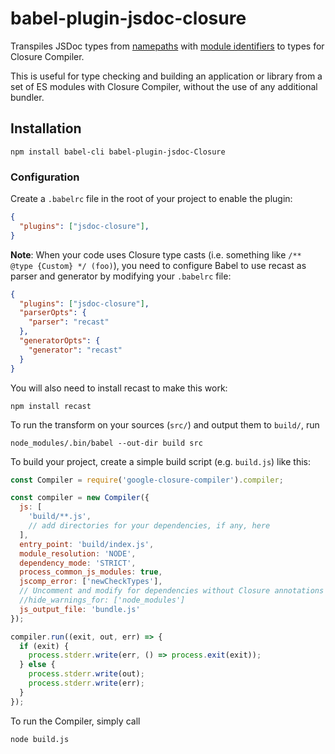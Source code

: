 # babel-plugin-jsdoc-closure

Transpiles JSDoc types from [namepaths](http://usejsdoc.org/about-namepaths.html) with [module identifiers](http://usejsdoc.org/howto-commonjs-modules.html#module-identifiers) to types for Closure Compiler.

This is useful for type checking and building an application or library from a set of ES modules with Closure Compiler, without the use of any additional bundler.

## Installation

    npm install babel-cli babel-plugin-jsdoc-Closure

### Configuration

Create a `.babelrc` file in the root of your project to enable the plugin:

```json
{
  "plugins": ["jsdoc-closure"],
}
```

**Note**: When your code uses Closure type casts (i.e. something like `/** @type {Custom} */ (foo)`), you need to configure Babel to use recast as parser and generator by modifying your `.babelrc` file:

```json
{
  "plugins": ["jsdoc-closure"],
  "parserOpts": {
    "parser": "recast"
  },
  "generatorOpts": {
    "generator": "recast"
  }
}
```

You will also need to install recast to make this work:

    npm install recast

To run the transform on your sources (`src/`) and output them to `build/`, run

    node_modules/.bin/babel --out-dir build src

To build your project, create a simple build script (e.g. `build.js`) like this:

```js
const Compiler = require('google-closure-compiler').compiler;

const compiler = new Compiler({
  js: [
    'build/**.js',
    // add directories for your dependencies, if any, here
  ],
  entry_point: 'build/index.js',
  module_resolution: 'NODE',
  dependency_mode: 'STRICT',
  process_common_js_modules: true,
  jscomp_error: ['newCheckTypes'],
  // Uncomment and modify for dependencies without Closure annotations
  //hide_warnings_for: ['node_modules']
  js_output_file: 'bundle.js'
});

compiler.run((exit, out, err) => {
  if (exit) {
    process.stderr.write(err, () => process.exit(exit));
  } else {
    process.stderr.write(out);
    process.stderr.write(err);
  }
});
```

To run the Compiler, simply call

    node build.js
